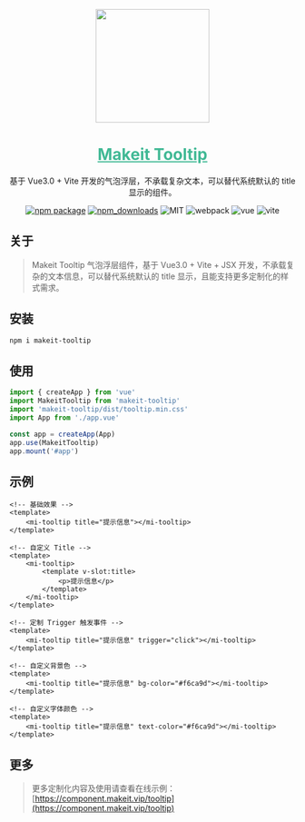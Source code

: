 <p align="center">
    <a href="https://admin.makeit.vip/">
        <img width="200" src="https://file.makeit.vip/MIIT/M00/00/00/ajRkHV_pUyOALE2LAAAtlj6Tt_s370.png">
    </a>
</p>

<h1 align="center" color="green">
    <a href="https://component.makeit.vip/captcha" target="_blank" style="color: #41b995">
        Makeit Tooltip
    </a>
</h1>

<div align="center">
基于 Vue3.0 + Vite 开发的气泡浮层，不承载复杂文本，可以替代系统默认的 title 显示的组件。

[![npm package](https://img.shields.io/npm/v/makeit-tooltip.svg?style=flat-square)](https://www.npmjs.org/package/makeit-tooltip)
[![npm_downloads](http://img.shields.io/npm/dm/makeit-tooltip.svg?style=flat-square)](http://www.npmtrends.com/makeit-tooltip)
![MIT](https://img.shields.io/badge/license-MIT-ff69b4.svg)
![webpack](https://img.shields.io/badge/webpack-5.3.2-orange.svg)
![vue](https://img.shields.io/badge/vue-3.0.4-green.svg)
![vite](https://img.shields.io/badge/vite-1.0.0-yellow.svg)
</div>

## 关于

> Makeit Tooltip 气泡浮层组件，基于 Vue3.0 + Vite + JSX 开发，不承载复杂的文本信息，可以替代系统默认的 title 显示，且能支持更多定制化的样式需求。

## 安装

```bash
npm i makeit-tooltip
```

## 使用
```ts
import { createApp } from 'vue'
import MakeitTooltip from 'makeit-tooltip'
import 'makeit-tooltip/dist/tooltip.min.css'
import App from './app.vue'

const app = createApp(App)
app.use(MakeitTooltip)
app.mount('#app')
```

## 示例
```vue
<!-- 基础效果 -->
<template>
    <mi-tooltip title="提示信息"></mi-tooltip>
</template>

<!-- 自定义 Title -->
<template>
    <mi-tooltip>
        <template v-slot:title>
            <p>提示信息</p>
        </template>
    </mi-tooltip>
</template>

<!-- 定制 Trigger 触发事件 -->
<template>
    <mi-tooltip title="提示信息" trigger="click"></mi-tooltip>
</template>

<!-- 自定义背景色 -->
<template>
    <mi-tooltip title="提示信息" bg-color="#f6ca9d"></mi-tooltip>
</template>

<!-- 自定义字体颜色 -->
<template>
    <mi-tooltip title="提示信息" text-color="#f6ca9d"></mi-tooltip>
</template>
```

## 更多
> 更多定制化内容及使用请查看在线示例：[https://component.makeit.vip/tooltip](https://component.makeit.vip/tooltip)